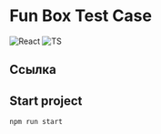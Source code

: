 # Fun Box Test Case
![React](https://img.shields.io/badge/React-black?style=for-the-badge&logo=react) 
![TS](https://img.shields.io/badge/TypeScript-black?style=for-the-badge&logo=typescript)
## Ссылка

## Start project
``npm run start``